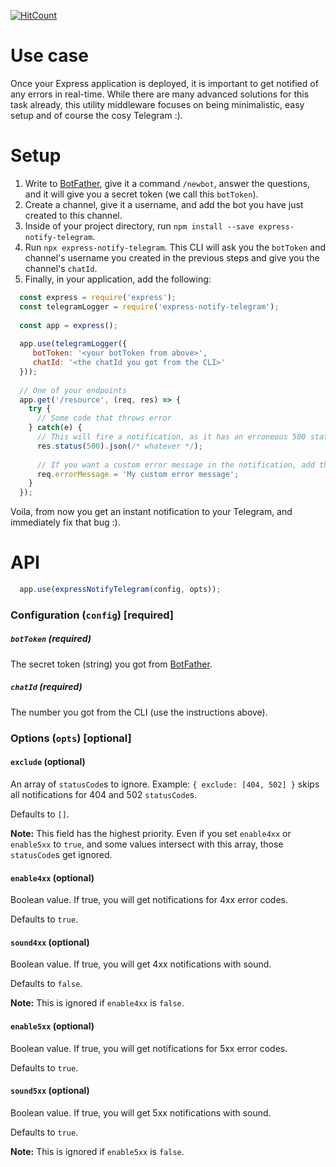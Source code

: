 [![HitCount](http://hits.dwyl.com/awesomelike/express-notify-telegram.svg)](http://hits.dwyl.com/awesomelike/express-notify-telegram)

# Use case
Once your Express application is deployed, it is important to get notified of any errors in real-time. While there are many advanced solutions for this task already, this utility middleware focuses on being minimalistic, easy setup and of course the cosy Telegram :). 

# Setup
1. Write to [BotFather](https://t.me/botfather), give it a command `/newbot`, answer the questions, and it will give you a secret token (we call this `botToken`).
2. Create a channel, give it a username, and add the bot you have just created to this channel.
3. Inside of your project directory, run `npm install --save express-notify-telegram`.
4. Run `npx express-notify-telegram`. This CLI will ask you the `botToken` and channel's username you created in the previous steps and give you the channel's `chatId`.
5. Finally, in your application, add the following:
```js
  const express = require('express');
  const telegramLogger = require('express-notify-telegram');
  
  const app = express();
  
  app.use(telegramLogger({
     botToken: '<your botToken from above>', 
     chatId: '<the chatId you got from the CLI>'
  }));
  
  // One of your endpoints
  app.get('/resource', (req, res) => {
    try {
      // Some code that throws error
    } catch(e) {
      // This will fire a notification, as it has an erroneous 500 statusCode.
      res.status(500).json(/* whatever */); 
      
      // If you want a custom error message in the notification, add the following:
      req.errorMessage = 'My custom error message';
    }
  });

```
Voila, from now you get an instant notification to your Telegram, and immediately fix that bug :).

# API
```js
  app.use(expressNotifyTelegram(config, opts));
```
### Configuration (`config`) [required]

##### `botToken` (required)
The secret token (string) you got from [BotFather](https://t.me/botfather).

##### `chatId` (required)
The number you got from the CLI (use the instructions above).

### Options (`opts`) [optional]
#### `exclude` (optional)
An array of `statusCode`s to ignore. 
Example: `{ exclude: [404, 502] }` skips all notifications for 404 and 502 `statusCode`s.

Defaults to `[]`.

**Note:** This field has the highest priority. Even if you set `enable4xx` or `enable5xx` to `true`, and some values intersect with this array, those `statusCode`s get ignored.
#### `enable4xx` (optional)
Boolean value. If true, you will get notifications for 4xx error codes.

Defaults to `true`. 
#### `sound4xx` (optional)
Boolean value. If true, you will get 4xx notifications with sound.

Defaults to `false`.

**Note:** This is ignored if `enable4xx` is `false`.
#### `enable5xx` (optional)
Boolean value. If true, you will get notifications for 5xx error codes.

Defaults to `true`. 
#### `sound5xx` (optional)
Boolean value. If true, you will get 5xx notifications with sound. 

Defaults to `true`.

**Note:** This is ignored if `enable5xx` is `false`.
